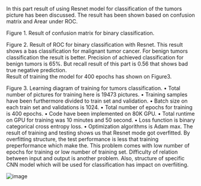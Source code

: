 In this part result of using Resnet model for classification of the tumors picture has been discussed. The result has been shown based on confusion matrix and Arear under ROC. 
 
Figure 1. Result of confusion matrix for binary classification.

 
Figure 2. Result of ROC for binary classification with Resnet. 
This result shows a bas classification for malignant tumor cancer. For benign tumors classification the result is better. Precision of achieved classification for benign tumors is 65%. But recall result of this part is 0.56 that shows bad true negative prediction.    
Result of training the model for 400 epochs has shown on Figure3.
 
Figure 3. Learning diagram of training for tumors classification.
•	Total number of pictures for training here is 19473 pictures.
•	Training samples have been furthermore divided to train set and validation. 
•	Batch size on each train set and validations is 1024.
•	Total number of epochs for training is 400 epochs.
•	Code have been implemented on 80K GPU.
•	Total runtime on GPU for training was 10 minutes and 50 second.
•	 Loss function is binary categorical cross entropy loss.
•	Optimization algorithms is Adam max.
The result of training and testing shows us that Resnet mode got overfitted. By overfitting structure, the test performance is less that training preperformance which make the. This problem comes with low number of epochs for training or low number of training set. Difficulty of relation between input and output is another problem. Also, structure of specific CNN model which will be used for classification has impact on overfiiting.

![image](https://user-images.githubusercontent.com/85686755/145240019-a7205608-feb1-42f6-9b43-334700accd48.png)

